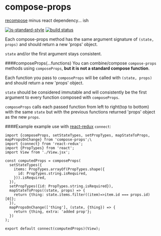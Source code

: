 # compose-props
[recompose](https://github.com/acdlite/recompose) minus react dependency... ish

[![js-standard-style](https://img.shields.io/badge/code%20style-standard-brightgreen.svg)](http://standardjs.com/)
[![build status](https://img.shields.io/travis/craftsy/compose-props/master.svg?style=flat-square)](https://travis-ci.org/craftsy/compose-props)

Each compose-props method has the same argument signature of `(state, props)` and should return a new 'props' object.

`state` and/or the first argument stays consistent.

####composeProps(...functions)
You can combine/compose `compose-props` methods using `composeProps`, **but it is not a standard compose function**.

Each function you pass to `composeProps` will be called with `(state, props)` and should return a new 'props' object.

`state` should be considered immutable and will consistently be the first argument to every function composed with `composeProps`.

`composeProps` calls each passed function from left to right(top to bottom) with the same `state` but with the previous functions returned 'props' object as the new `props`.


####Example
example use with [react-redux](https://github.com/rackt/react-redux) `connect`:

```
import {composeProps, setStateTypes, setPropTypes, mapStateToProps, mapPropsOnChange} from 'compose-props';\
import {connect} from 'react-redux';
import {PropTypes} from 'react';
import View from './View.jsx';

const computedProps = composeProps(
  setStateTypes({
    items: PropTypes.arrayOf(PropTypes.shape({
      id: PropTypes.string.isRequired,
    })).isRequired,
  }),
  setPropTypes({id: PropTypes.string.isRequired}),
  mapStateToProps((state, props) => {
    return {thing: state.items.filter((item)=>item.id === props.id)[0]};
  }),
  mapPropsOnChange(['thing'], (state, {thing}) => {
    return {thing, extra: 'added prop'};
  })
);

export default connect(computedProps)(View);
```
